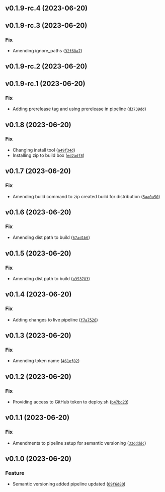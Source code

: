 <!--next-version-placeholder-->

## v0.1.9-rc.4 (2023-06-20)



## v0.1.9-rc.3 (2023-06-20)

### Fix

* Amending ignore_paths ([`32f68a7`](https://github.com/ONSdigital/sml-catalogue/commit/32f68a73f10689ae95cf7af483e0e31390dae9a2))

## v0.1.9-rc.2 (2023-06-20)



## v0.1.9-rc.1 (2023-06-20)

### Fix

* Adding prerelease tag and using prerelease in pipeline ([`d3739dd`](https://github.com/ONSdigital/sml-catalogue/commit/d3739ddb9eeaa3c37b0a6a7c1345c8fac7a2c755))

## v0.1.8 (2023-06-20)

### Fix

* Changing install tool ([`a49f34d`](https://github.com/ONSdigital/sml-catalogue/commit/a49f34dd49ff6dcb34c1ff0e530898e6a815243d))
* Installing zip to build box ([`ed2adf8`](https://github.com/ONSdigital/sml-catalogue/commit/ed2adf81a3ee07ded21baf8da356eb267be982e1))

## v0.1.7 (2023-06-20)

### Fix

* Amending build command to zip created build for distribution ([`5aa0a50`](https://github.com/ONSdigital/sml-catalogue/commit/5aa0a50d221e4b54ef0b012eca072956e3b205e2))

## v0.1.6 (2023-06-20)

### Fix

* Amending dist path to build ([`67ad1b6`](https://github.com/ONSdigital/sml-catalogue/commit/67ad1b6015b7a91f1bab557c33851b3ebd0e9749))

## v0.1.5 (2023-06-20)

### Fix

* Amending dist path to build ([`a353783`](https://github.com/ONSdigital/sml-catalogue/commit/a3537832776f478ab24b20eae8dbbe8cbdeaece2))

## v0.1.4 (2023-06-20)

### Fix

* Adding changes to live pipeline ([`f7a7526`](https://github.com/ONSdigital/sml-catalogue/commit/f7a75262777cf7ebab71bb10019256038ba4c1fb))

## v0.1.3 (2023-06-20)

### Fix

* Amending token name ([`461ef82`](https://github.com/ONSdigital/sml-catalogue/commit/461ef824f0f42967a221e011ed957a0fcebbd885))

## v0.1.2 (2023-06-20)

### Fix

* Providing access to GitHub token to deploy.sh ([`b47bd23`](https://github.com/ONSdigital/sml-catalogue/commit/b47bd2315987e31903e269f142b07280e1d98437))

## v0.1.1 (2023-06-20)

### Fix

* Amendments to pipeline setup for semantic versioning ([`33ddddc`](https://github.com/ONSdigital/sml-catalogue/commit/33ddddc796267e90447e8f700d4d83ad11f2d04b))

## v0.1.0 (2023-06-20)

### Feature

* Semantic versioning added pipeline updated ([`09f6d80`](https://github.com/ONSdigital/sml-catalogue/commit/09f6d80b647fd4e4f960102420bf6f64c8d2cb50))